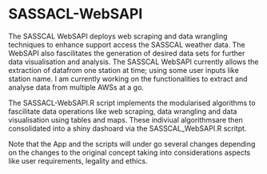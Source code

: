 # SASSACL-WebSAPI
The SASSCAL WebSAPI   deploys  web scraping and data wrangling techniques to enhance support access the SASSCAL weather data. The WebSAPI also fascilitates
  the generation of desired data sets for further data visualisation and analysis.  The SASSCAL WebSAPI currently allows the extraction of datafrom one station at time; using some user inputs like station name. I am currently working on the functionalities to extract and analyse  data  from  multiple  AWSs  at  a  go.
  
 The SASSACL-WebSAPI.R script implements the modularised algorithms  to fascilitate data operations like web scraping, data wrangling and data visualisation using tables and maps. These indiviual algorithmsare then consolidated into a shiny dashoard via the SASSCAL_WebSAPI.R scritpt. 
 
 Note that the App and the scripts will under go several changes depending on the changes to the original concept taking into considerations aspects like user requirements, legality and ethics.
